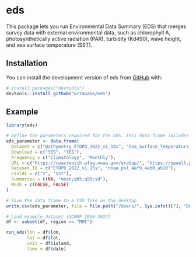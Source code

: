 
# eds

<!-- badges: start -->
<!-- badges: end -->

This package lets you run Environmental Data Summary (EDS) that merges survey data with external environmental data, such as chlorophyll A, photosynthetically active radiation (PAR), turbidity (Kd490), wave height, and sea surface temperature (SST). 

## Installation

You can install the development version of eds from [GitHub](https://github.com/) with:

``` r
# install.packages("devtools")
devtools::install_github("krtanaka/eds")
```

## Example

``` r
library(eds)

# Define the parameters required for the EDS. This data frame includes information about each dataset to be downloaded and processed.
eds_parameter <- data.frame(
  Dataset = c("Bathymetry_ETOPO_2022_v1_15s", "Sea_Surface_Temperature_OISST_Monthly"),
  Download = c("YES", "YES"),
  Frequency = c("Climatology", "Monthly"),
  URL = c("https://coastwatch.pfeg.noaa.gov/erddap/", "https://upwell.pfeg.noaa.gov/erddap/"),
  Dataset_ID = c("ETOPO_2022_v1_15s", "noaa_psl_4af9_4ab0_ab10"),
  Fields = c("z", "sst"),
  Summaries = c(NA, "mean;q05;q95;sd"),
  Mask = c(FALSE, FALSE)
)

# Save the data frame to a CSV file on the desktop
write.csv(eds_parameter, file = file.path("/Users/", Sys.info()[7], "Desktop", "eds_parameters.csv"), row.names = FALSE)

# Load example dataset (NCRMP 2010-2022)
df <- subset(df, region == "MHI")

run_eds(lon = df$lon,
        lat = df$lat,
        unit = df$island,
        time = df$date)
```

